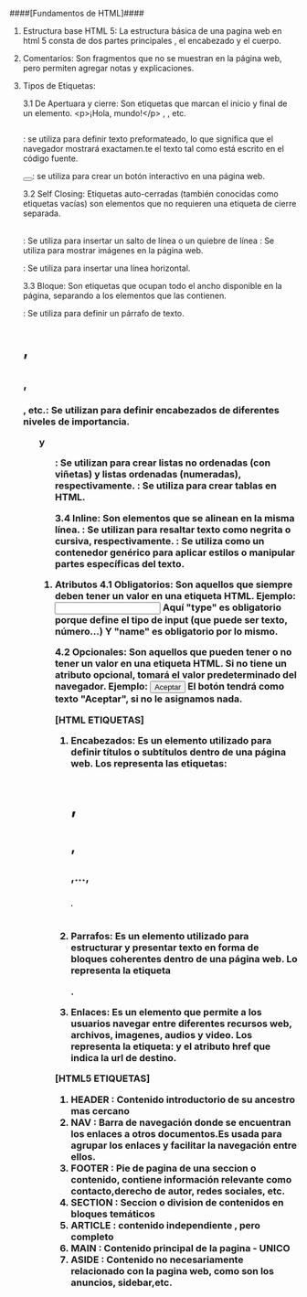 ####[Fundamentos de HTML]####


1. Estructura base  HTML 5: 
   La estructura básica de una pagina web en html 5 consta de dos partes principales , el encabezado y el cuerpo.

2. Comentarios: 
   Son fragmentos  que no se muestran en la  página web, pero permiten agregar notas y explicaciones.

3. Tipos de Etiquetas:

   3.1 De Apertuara y cierre: 
       Son etiquetas que marcan el inicio y final de un elemento.
       &lt;p&gt;¡Hola, mundo!&lt;/p&gt; , <a></a> , etc.
      <pre></pre> : se utiliza para definir texto preformateado, lo que significa que el navegador mostrará exactamen.te el texto tal como está escrito en el código fuente.
      <button></button>: se utiliza para crear un botón interactivo en una página web.

   3.2 Self Closing: 
      Etiquetas auto-cerradas (también conocidas como etiquetas vacías) son elementos que no requieren una etiqueta de cierre separada.

      <br>: Se utiliza para insertar un salto de línea o un quiebre de línea
      </img>: Se utiliza para mostrar imágenes en la página web.
      </hr>: Se utiliza para insertar una línea horizontal.
   

   3.3 Bloque: Son etiquetas que ocupan  todo el ancho disponible en la página, separando a los elementos que las contienen.

   <p>: Se utiliza para definir un párrafo de texto.
   <h1>, <h2>, <h3>, etc.: Se utilizan para definir encabezados de diferentes niveles de importancia.
   <ul> y <ol>: Se utilizan para crear listas no ordenadas (con viñetas) y listas ordenadas (numeradas), respectivamente.
   <table>: Se utiliza para crear tablas en HTML.

   3.4 Inline: Son  elementos que se alinean en la misma línea.
    <strong>: Se utilizan para resaltar texto como negrita o cursiva, respectivamente.
    <span>: Se utiliza como un contenedor genérico para aplicar estilos o manipular partes específicas del texto.

4. Atributos
   4.1 Obligatorios: Son aquellos que siempre deben tener un valor en una etiqueta HTML.
   Ejemplo: <input type="text" name="nombre">
            Aquí "type" es obligatorio porque define el tipo de input (que puede ser texto, número...)
            Y "name" es obligatorio por lo mismo.

    4.2 Opcionales: Son aquellos que pueden tener o no tener un valor en una etiqueta HTML.
               Si no tiene un atributo opcional, tomará el valor predeterminado del navegador.
              Ejemplo: <button>Aceptar</button>
                      El botón tendrá como texto "Aceptar", si no le asignamos nada.

[HTML ETIQUETAS]

1. Encabezados: Es un elemento utilizado para definir títulos o subtítulos dentro de una página web. Los representa las etiquetas: <h1>, <h2>, <h3>,...,<h6>.

2. Parrafos: Es un elemento utilizado para estructurar y presentar texto en forma de bloques coherentes dentro de una página web. Lo representa la etiqueta <p>.

3. Enlaces: Es un elemento que permite a los usuarios navegar entre diferentes recursos web, archivos, imagenes, audios y video. Los representa la etiqueta: <a> y el atributo href que indica la url de destino.


[HTML5 ETIQUETAS]

1. HEADER : Contenido introductorio de su ancestro mas cercano
2. NAV : Barra de navegación donde se encuentran los enlaces  a otros documentos.Es usada para agrupar los enlaces y facilitar la navegación entre ellos.   
3. FOOTER : Pie de pagina de una seccion o contenido, contiene información relevante como contacto,derecho de autor, redes sociales, etc.
4. SECTION : Seccion o division de contenidos en bloques temáticos
5. ARTICLE : contenido independiente , pero completo
6. MAIN : Contenido principal de la pagina - UNICO
7. ASIDE : Contenido no necesariamente relacionado con la pagina web, como son los anuncios, sidebar,etc.